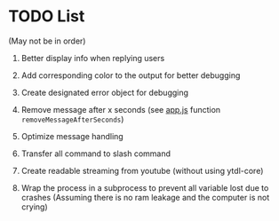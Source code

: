 # TODO List 
(May not be in order)
1. Better display info when replying users

2. Add corresponding color to the output for better debugging

3. Create designated error object for debugging

4. Remove message after x seconds (see [app.js](../app.js) function ```removeMessageAfterSeconds```)

5. Optimize message handling

6. Transfer all command to slash command

7. Create readable streaming from youtube (without using ytdl-core)

8. Wrap the process in a subprocess to prevent all variable lost due to crashes (Assuming there is no ram leakage and the computer is not crying)
